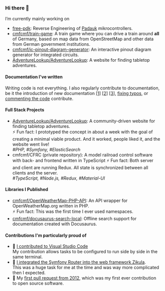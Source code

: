 ### Hi there 👋

I’m currently mainly working on 
- [free-pdk](https://github.com/free-pdk): Reverse Engineering of [Padauk](http://www.padauk.com.tw/) mikrocontrollers.
- [cmfcmf/train-game](https://github.com/cmfcmf/train-game): A train game where you can drive a train around **all** of Germany, based on map data from OpenStreetMap and other data from German government institutions. 
- [cmfcmf/ic-pinout-diagram-generator](https://github.com/cmfcmf/ic-pinout-diagram-generator): An interactive pinout diagram generator for integrated circuits.
- [AdventureLookup/AdventureLookup](https://github.com/AdventureLookup/AdventureLookup): A website for finding tabletop adventures.

#### Documentation I've written

Writing code is not everything. I also regularly contribute to documentation, be it the introduction of new documentation [[1]](https://github.com/schul-cloud/gamification/pull/60) [[2]](https://github.com/free-pdk/free-pdk.github.io/pull/3) [[3]](https://github.com/cmfcmf/OpenWeatherMap-PHP-API/pull/141), [fixing typos](https://github.com/pulls?q=is%3Apr+author%3Acmfcmf+sort%3Aupdated-desc+is%3Amerged+typo), or [commenting the code](https://github.com/badaix/snapcast/pull/543/files) contribute.

#### Full Stack Projects

- [AdventureLookup/AdventureLookup](https://github.com/AdventureLookup/AdventureLookup): A community-driven website for finding tabletop adventures.  
  ⚡ Fun fact: I prototyped the concept in about a week with the goal of creating a minimal viable product. And it worked, people liked it, and the website went live!   
  *#PHP, #Symfony, #ElasticSearch*
- cmfcmf/CFRC (private repository): A model railroad control software with back- and frontend written in TypeScript
  ⚡ Fun fact: Both server and client are running Redux. All state is synchronized between all clients and the server.  
  *#TypeScript, #Node.js, #Redux, #Material-UI*

#### Libraries I Published

- [cmfcmf/OpenWeatherMap-PHP-API](https://github.com/cmfcmf/OpenWeatherMap-PHP-API): An API wrapper for OpenWeatherMap.org written in PHP.  
  ⚡ Fun fact: This was the first time I ever used namespaces.
- [cmfcmf/docusaurus-search-local](https://github.com/cmfcmf/docusaurus-search-local): Offline search support for documentation created with Docusaurus.
  
#### Contributions I'm particularly proud of

-  🎉 [I contributed to Visual Studio Code](https://github.com/microsoft/vscode/pull/65973)  
  My contribution allows tasks to be configured to run side by side in the same terminal.
-  🎉 [I integrated the Symfony Router into the web framework Zikula](https://github.com/zikula/core/pull/1519).  
  This was a huge task for me at the time and was way more complicated then I expected. 
-  🎉 My [first pull request from 2012](https://github.com/zikula/core/pull/455), which was my first ever contribution to open source software.
